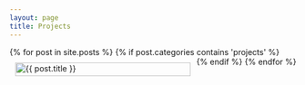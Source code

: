 ```yaml
---
layout: page
title: Projects
---
```


<style>
ul {
  display: flex;
  flex-wrap: wrap; /* Allows items to wrap onto the next line */
  padding: 0; /* Removes padding */
  margin: 0; /* Removes margin */
  list-style-type: none; /* Removes bullet points */
}

.project-item {
  flex: 1 1 300px; /* Flex-grow, flex-shrink, and flex-basis */
  margin: 10px; /* Spacing between items */
  box-sizing: border-box; /* Includes padding and border in the element's total width and height */
  position: relative;
  overflow: hidden; /* Ensures nothing spills out of the container */
}

.project-item img {
  width: 100%;
  height: auto; /* Maintain aspect ratio */
  transition: filter 0.3s;
}

.project-item:hover img {
  filter: grayscale(50%); /* Gray out the image */
}

.project-title {
  position: absolute;
  width: 100%;
  bottom: 0;
  left: 0;
  background-color: rgba(0, 0, 0, 0.5); /* Semi-transparent black background */
  color: white;
  text-align: center;
  padding: 10px 0; /* Padding for better visual */
  visibility: hidden;
  opacity: 0;
  transition: opacity 0.3s, visibility 0.3s;
}

.project-item:hover .project-title {
  visibility: visible;
  opacity: 1;
}
</style>

<ul>
  {% for post in site.posts %}
    {% if post.categories contains 'projects' %}
      <li class="project-item">
        <a href="{{ post.url | relative_url }}">
          <img src="{{ post.image | relative_url }}" alt="{{ post.title }}">
          <div class="project-title">{{ post.title }}</div>
        </a>
      </li>
    {% endif %}
  {% endfor %}
</ul>
